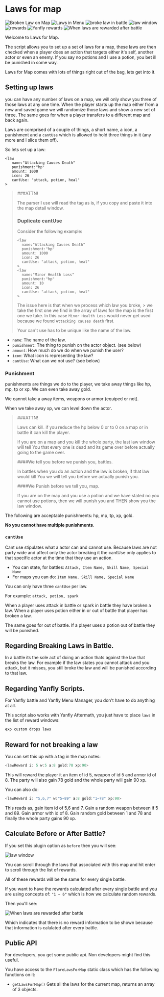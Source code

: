 # Laws for map

![Broken Law on Map](http://i.imgur.com/ozElbqY.png)
![Laws in Menu](http://i.imgur.com/IPlCqXn.png)
![broke law in battle](http://i.imgur.com/ZYdBEz9.png)
![law window](http://orig14.deviantart.net/d8e8/f/2015/333/1/6/screen_shot_2015_11_29_at_11_42_57_am_by_createdthoughts-d9igoqo.png)
![rewards](http://orig08.deviantart.net/32ab/f/2015/333/e/8/screen_shot_2015_11_29_at_11_44_26_am_by_createdthoughts-d9igoh9.png)
![Yanfly rewards](http://orig08.deviantart.net/8529/f/2015/333/0/4/screen_shot_2015_11_29_at_11_43_33_am_by_createdthoughts-d9igogx.png)
![When laws are rewarded after battle](http://orig09.deviantart.net/c5b1/f/2015/333/1/a/screen_shot_2015_11_29_at_12_05_50_pm_by_createdthoughts-d9igpbt.png)

Welcome to Laws for Map.

The script allows you to set up a set of laws for a map, these laws are then checked when a player does an
action that targets either it's self, another actor or even an enemy. If you say no potions and I use a potion,
you bet ill be punished in some way.

Laws for Map comes with lots of things right out of the bag, lets get into it.

## Setting up laws

you can have any number of laws on a map, we will only show you three of those laws at any one time. When the player
starts up the map either from a new and saved game we will randomize those laws and show a new set of three. The same goes for
when a player transfers to a different map and back again.

Laws are comprised of a couple of things, a short name, a icon, a punishment and a `cantUse` which is allowed to hold
three things in it (any more and I slice them off).

So lets set up a law:

```
<law
   name:"Attacking Causes Death"
   punishment:"hp"
   amount: 1000
   icon: 26
   cantUse: "attack, potion, heal"
>
```

> ###ATTN!
>
> The parser I use will read the tag as is, if you copy and paste it into the map
> detail window.
>
>
> ### Duplicate cantUse
>
> Consider the following example:
>
> ```
> <law
>   name:"Attacking Causes Death"
>   punishment:"hp"
>   amount: 1000
>   icon: 26
>   cantUse: "attack, potion, heal"
> >
> <law
>   name:"Minor Health Loss"
>   punishment:"hp"
>   amount: 10
>   icon: 26
>   cantUse: "attack, potion, heal"
> >
>```
>
> The issue here is that when we process which law you broke, > we take the first one we find in
> the array of laws for the map is the first one we take. In this case `Minor Health Loss` would
> never get used because we found `Attacking causes death` first.
>
> Your can't use has to be unique like the name of the law.

- `name`: The name of the law.
- `punishment`: The thing to punish on the actor object. (see below)
- `amount`: How much do we do when we punish the user?
- `icon`: What icon is representing the law?
- `cantUse`: What can we not use? (see below)

### Punishment

punishments are things we do to the player, we take away things like hp, mp, tp or xp. We can even take away gold.

We cannot take a away items, weapons or armor (equiped or not).

When we take away xp, we can level down the actor.

> ###ATTN!
>
> Laws can kill. if you reduce the hp below 0 or to 0 on a map or in battle
> it can kill the player.
>
> If you are on a map and you kill the whole party, the last law window will tell You
> that every one is dead and its game over before actually going to the game over.
>
> ####We tell you before we punish you, battles.
>
> In battles when you do an action and the law is broken, if that law would kill You
> we will tell you before we actually punish you.
>
> ####We Punish before we tell you, map.
>
> If you are on the map and you use a potion and we have stated no you cannot use potions,
> then we will punish you and THEN show you the law window.

The following are acceptable punishments: hp, mp, tp, xp, gold.

**No you cannot have multiple punishments**.

### `cantUse`

Cant use stipulates what a actor can and cannot use. Because laws are not party wide and affect only the actor breaking it
the cantUse only applies to that specific actor at the time that they use an action.

- You can state, for battles: `Attack, Item Name, Skill Name, Special Name`
- For maps you can do: `Item Name, Skill Name, Special Name`

You can only have three `cantUse` per law.

For example: `attack, potion, spark`

When a player uses attack in battle or spark in battle they have broken a law. When a player uses potion either in or out of battle
that player has broken a law.

The same goes for out of battle. If a player uses a potion out of battle they will be punished.

## Regarding Breaking Laws in Battle.

In a battle its the sole act of doing an action thats against the law that breaks the law. For example if the law states you
cannot attack and you attack, but it misses, you still broke the law and will be punished according to that law.

## Regarding Yanfly Scripts.

For Yanfly battle and Yanfly Menu Manager, you don't have to do anything at all.

This script also works with Yanfly Aftermath, you just have to place `laws` in the list of reward windows:

```js
exp custom drops laws
```

## Reward for not breaking a law

You can set this up with a tag in the map notes:

```js
<lawReward i: 5 w:5 a:8 gold:78 xp:90>
```
This will reward the player it an item of id 5, weapon of id 5 and armor id of 8. The party will also gain 78 gold and the whole party will gain 90 xp.

You can also do:

```js
<lawReward i: "5,6,7" w:"5~89" a:8 gold:"1~78" xp:90>
```

This reads as, gain item id of 5,6 and 7. Gain a random weapon between if 5 and 89. Gain armor with id of 8. Gain random gold between 1 and 78 and finally the whole party gains 90 xp.

## Calculate Before or After Battle?

If you set this plugin option as `before` then you will see:

![law window](http://orig14.deviantart.net/d8e8/f/2015/333/1/6/screen_shot_2015_11_29_at_11_42_57_am_by_createdthoughts-d9igoqo.png)

You can scroll through the laws that associated with this map and hit enter to scroll through the list of rewards.

All of these rewards will be the same for every single battle.

If you want to have the rewards calculated after every single battle and you are using concepts of: `"1 ~ 6"` which is how we calculate random rewards.

Then you'll see:

![When laws are rewarded after battle](http://orig09.deviantart.net/c5b1/f/2015/333/1/a/screen_shot_2015_11_29_at_12_05_50_pm_by_createdthoughts-d9igpbt.png)

Which indicates that there is no reward information to be shown because that information is calulated after every battle.

## Public API

For developers, you get some public api. Non developers might find this useful.

You have access to the `FlareLawsForMap` static class which has the following functions on it:

- `getLawsForMap()` Gets all the laws for the current map, returns an array of 3 objects.
